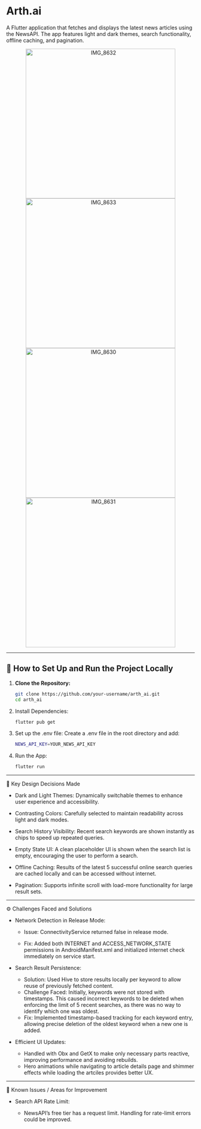 # Arth.ai
A Flutter application that fetches and displays the latest news articles using the NewsAPI. The app features light and dark themes, search functionality, offline caching, and pagination.

<p align="center">
  <img src="https://github.com/user-attachments/assets/984543c2-0cc1-49f4-9da1-04e8a25ce120" alt="IMG_8632" height="400"/>
  <img src="https://github.com/user-attachments/assets/6c547a81-f914-4083-8c02-04756c89d990" alt="IMG_8633" height="400"/>
  <img src="https://github.com/user-attachments/assets/db5608a8-5b34-4af8-98a3-f012f53665ef" alt="IMG_8630" height="400"/>
  <img src="https://github.com/user-attachments/assets/5a9c1795-8dbf-4d5a-9158-f5037457ab2b" alt="IMG_8631" height="400"/>
</p>



---

## 🚀 How to Set Up and Run the Project Locally

1. **Clone the Repository:**

   ```bash
   git clone https://github.com/your-username/arth_ai.git
   cd arth_ai

2. Install Dependencies:
   ```bash
   flutter pub get

3. Set up the .env file:
Create a .env file in the root directory and add:
   ```bash
   NEWS_API_KEY=YOUR_NEWS_API_KEY

4. Run the App:
   ```bash
   flutter run

---

🎨 Key Design Decisions Made
- Dark and Light Themes: Dynamically switchable themes to enhance user experience and accessibility.

- Contrasting Colors: Carefully selected to maintain readability across light and dark modes.

- Search History Visibility: Recent search keywords are shown instantly as chips to speed up repeated queries.

- Empty State UI: A clean placeholder UI is shown when the search list is empty, encouraging the user to perform a search.

- Offline Caching: Results of the latest 5 successful online search queries are cached locally and can be accessed without internet.

- Pagination: Supports infinite scroll with load-more functionality for large result sets.

---

⚙️ Challenges Faced and Solutions
- Network Detection in Release Mode:

  - Issue: ConnectivityService returned false in release mode.

  - Fix: Added both INTERNET and ACCESS_NETWORK_STATE permissions in AndroidManifest.xml and initialized internet check immediately on service start.

- Search Result Persistence:

  - Solution: Used Hive to store results locally per keyword to allow reuse of previously fetched content.
  - Challenge Faced: Initially, keywords were not stored with timestamps. This caused incorrect keywords to be deleted when enforcing the limit of 5 recent searches, as there was no way to identify which one was oldest.
  - Fix: Implemented timestamp-based tracking for each keyword entry, allowing precise deletion of the oldest keyword when a new one is added.

- Efficient UI Updates:

  - Handled with Obx and GetX to make only necessary parts reactive, improving performance and avoiding rebuilds.
  - Hero animations while navigating to article details page and shimmer effects while loading the artciles provides better UX.

---

🧩 Known Issues / Areas for Improvement

- Search API Rate Limit:

  - NewsAPI’s free tier has a request limit. Handling for rate-limit errors could be improved.


